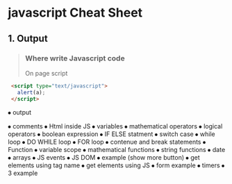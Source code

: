 # javascript Cheat Sheet

## 1. Output
>### Where write Javascript code 
> On page script
 ```html
  <script type="text/javascript">
    alert(a);
  </script>
```

⦁	output

⦁	comments
⦁	Html inside JS
⦁	variables
⦁	mathematical operators
⦁	logical operators
⦁	boolean expression
⦁	IF ELSE statment
⦁	switch case
⦁	while loop
⦁	DO WHILE loop
⦁	FOR loop
⦁	contenue and break statements
⦁	Function
⦁	variable scope
⦁	mathematical functions
⦁	string functions
⦁	date
⦁	arrays
⦁	JS events
⦁	JS DOM
⦁	example (show more button)
⦁	get elements using tag name
⦁	get elements using JS
⦁	form example
⦁	timers
⦁	3 example
